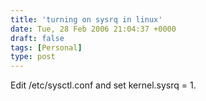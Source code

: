 ```yaml
---
title: 'turning on sysrq in linux'
date: Tue, 28 Feb 2006 21:04:37 +0000
draft: false
tags: [Personal]
type: post
---
```


Edit /etc/sysctl.conf and set kernel.sysrq = 1.